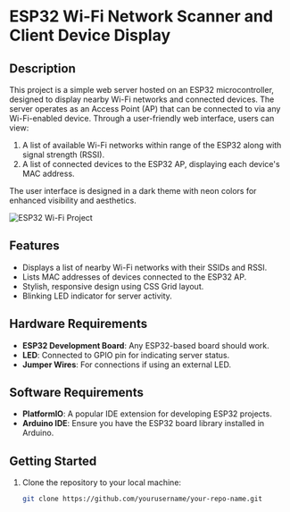 # ESP32 Wi-Fi Network Scanner and Client Device Display

## Description
This project is a simple web server hosted on an ESP32 microcontroller, designed to display nearby Wi-Fi networks and connected devices. The server operates as an Access Point (AP) that can be connected to via any Wi-Fi-enabled device. Through a user-friendly web interface, users can view:

1. A list of available Wi-Fi networks within range of the ESP32 along with signal strength (RSSI).
2. A list of connected devices to the ESP32 AP, displaying each device's MAC address.

The user interface is designed in a dark theme with neon colors for enhanced visibility and aesthetics.

![ESP32 Wi-Fi Project](https://cdn.discordapp.com/attachments/1296222763530584106/1300572636954365992/image.png?ex=67215428&is=672002a8&hm=9c886f3e1c6ad11490cf11a02ea84a367041e39402f4821460dccb4a9ba973dc&)

## Features
- Displays a list of nearby Wi-Fi networks with their SSIDs and RSSI.
- Lists MAC addresses of devices connected to the ESP32 AP.
- Stylish, responsive design using CSS Grid layout.
- Blinking LED indicator for server activity.

## Hardware Requirements
- **ESP32 Development Board**: Any ESP32-based board should work.
- **LED**: Connected to GPIO pin for indicating server status.
- **Jumper Wires**: For connections if using an external LED.

## Software Requirements
- **PlatformIO**: A popular IDE extension for developing ESP32 projects.
- **Arduino IDE**: Ensure you have the ESP32 board library installed in Arduino.

## Getting Started
1. Clone the repository to your local machine:
   ```bash
   git clone https://github.com/yourusername/your-repo-name.git
